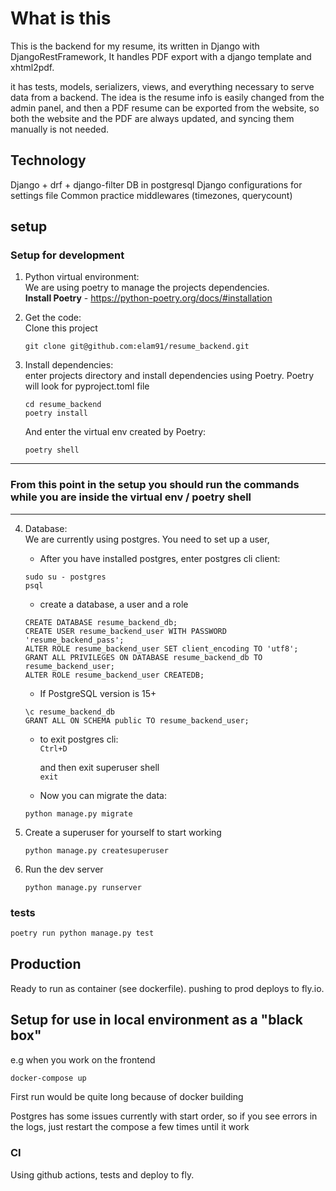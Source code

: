 # What is this

This is the backend for my resume, its written in Django with DjangoRestFramework, 
It handles PDF export with a django template and xhtml2pdf. 

it has tests, models, serializers, views, and everything necessary to serve data from a backend.
The idea is the resume info is easily changed from the admin panel,
and then a PDF resume can be exported from the website, so both the website and the PDF are always updated,
and syncing them manually is not needed.

## Technology

Django + drf + django-filter
DB in postgresql
Django configurations for settings file
Common practice middlewares (timezones, querycount)

## setup
### Setup for development

1. Python virtual environment:   
We are using poetry to manage the projects dependencies.   
   **Install Poetry** - https://python-poetry.org/docs/#installation
        

2. Get the code:    
Clone this project    
   ```
   git clone git@github.com:elam91/resume_backend.git
   ```
   

3. Install dependencies:    
enter projects directory and install dependencies using Poetry. Poetry will look for pyproject.toml file
    ```
    cd resume_backend
    poetry install
    ```
   And enter the virtual env created by Poetry:
   ```
   poetry shell
   ```
   
---
### From this point in the setup you should run the commands while you are inside the virtual env / poetry shell 

---

4. Database:    
We are currently using postgres. You need to set up a user,
   * After you have installed postgres, enter postgres cli client:    
   ```
   sudo su - postgres
   psql
   ```
   * create a database, a user and a role
    ```
    CREATE DATABASE resume_backend_db;
    CREATE USER resume_backend_user WITH PASSWORD 'resume_backend_pass';
    ALTER ROLE resume_backend_user SET client_encoding TO 'utf8';
    GRANT ALL PRIVILEGES ON DATABASE resume_backend_db TO resume_backend_user;
    ALTER ROLE resume_backend_user CREATEDB;
   ```
   * If PostgreSQL version is 15+
   ```
   \c resume_backend_db
   GRANT ALL ON SCHEMA public TO resume_backend_user;
   ```
   * to exit postgres cli:   
   `Ctrl+D`
   
     and then exit superuser shell   
   `exit`
   * Now you can migrate the data:
   ```   
   python manage.py migrate   
   ```   

5. Create a superuser for yourself to start working
    ```
    python manage.py createsuperuser 
   ```

6. Run the dev server
    ```
   python manage.py runserver
   ```
 
### tests

```bash
poetry run python manage.py test
```
## Production

Ready to run as container (see dockerfile). pushing to prod deploys to fly.io.

## Setup for use in local environment as a "black box"
e.g when you work on the frontend

```bash
docker-compose up
```
First run would be quite long because of docker building

Postgres has some issues currently with start order, so if you see errors in the logs,
just restart the compose a few times until it work


### CI
Using github actions, tests and deploy to fly.